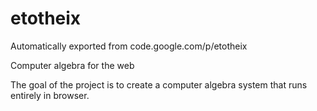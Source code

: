 # etotheix
Automatically exported from code.google.com/p/etotheix

Computer algebra for the web

The goal of the project is to create a computer algebra system that runs entirely in browser.
